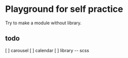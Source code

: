 # Playground for self practice

Try to make a module without library. 

## todo
[ ] carousel
[ ] calendar 
[ ] library -- scss 
